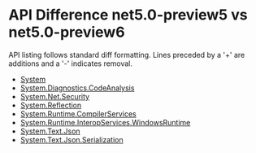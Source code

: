 # API Difference net5.0-preview5 vs net5.0-preview6

API listing follows standard diff formatting. Lines preceded by a '+' are
additions and a '-' indicates removal.

* [System](5.0-preview6_System.md)
* [System.Diagnostics.CodeAnalysis](5.0-preview6_System.Diagnostics.CodeAnalysis.md)
* [System.Net.Security](5.0-preview6_System.Net.Security.md)
* [System.Reflection](5.0-preview6_System.Reflection.md)
* [System.Runtime.CompilerServices](5.0-preview6_System.Runtime.CompilerServices.md)
* [System.Runtime.InteropServices.WindowsRuntime](5.0-preview6_System.Runtime.InteropServices.WindowsRuntime.md)
* [System.Text.Json](5.0-preview6_System.Text.Json.md)
* [System.Text.Json.Serialization](5.0-preview6_System.Text.Json.Serialization.md)

